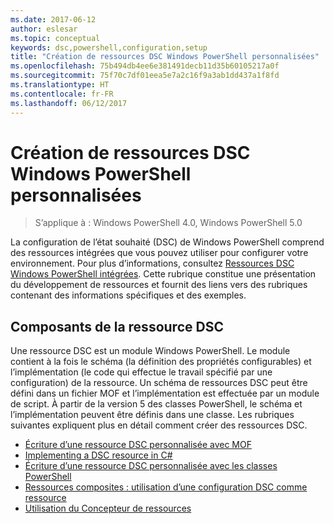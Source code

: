 ```yaml
---
ms.date: 2017-06-12
author: eslesar
ms.topic: conceptual
keywords: dsc,powershell,configuration,setup
title: "Création de ressources DSC Windows PowerShell personnalisées"
ms.openlocfilehash: 75b494db4ee6e381491decb11d35b60105217a0f
ms.sourcegitcommit: 75f70c7df01eea5e7a2c16f9a3ab1dd437a1f8fd
ms.translationtype: HT
ms.contentlocale: fr-FR
ms.lasthandoff: 06/12/2017
---
```

<a id="build-custom-windows-powershell-desired-state-configuration-resources" class="xliff"></a>
# Création de ressources DSC Windows PowerShell personnalisées

> S’applique à : Windows PowerShell 4.0, Windows PowerShell 5.0

La configuration de l’état souhaité (DSC) de Windows PowerShell comprend des ressources intégrées que vous pouvez utiliser pour configurer votre environnement. Pour plus d’informations, consultez [Ressources DSC Windows PowerShell intégrées](builtInResource.md). Cette rubrique constitue une présentation du développement de ressources et fournit des liens vers des rubriques contenant des informations spécifiques et des exemples.

<a id="dsc-resource-components" class="xliff"></a>
## Composants de la ressource DSC

Une ressource DSC est un module Windows PowerShell. Le module contient à la fois le schéma (la définition des propriétés configurables) et l’implémentation (le code qui effectue le travail spécifié par une configuration) de la ressource. Un schéma de ressources DSC peut être défini dans un fichier MOF et l’implémentation est effectuée par un module de script. À partir de la version 5 des classes PowerShell, le schéma et l’implémentation peuvent être définis dans une classe. Les rubriques suivantes expliquent plus en détail comment créer des ressources DSC.

* [Écriture d’une ressource DSC personnalisée avec MOF](authoringResourceMOF.md) 
* [Implementing a DSC resource in C#](authoringResourceMofCS.md) 
* [Écriture d’une ressource DSC personnalisée avec les classes PowerShell](authoringResourceClass.md) 
* [Ressources composites : utilisation d’une configuration DSC comme ressource](authoringResourceComposite.md) 
* [Utilisation du Concepteur de ressources](authoringResourceMofDesigner.md) 

